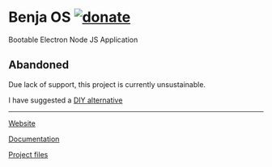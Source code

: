 # Benja OS [![donate](https://img.shields.io/badge/$-donate-ff69b4.svg?maxAge=2592000&style=flat)](https://github.com/WebReflection/donate)
Bootable Electron Node JS Application

## Abandoned

Due lack of support, this project is currently unsustainable.

I have suggested a [DIY alternative](https://medium.com/@WebReflection/a-minimalistic-64-bit-web-kiosk-for-rpi-3-98e460419b47)

- - -

[Website](https://benja.io/)

[Documentation](https://benja.io/docs/)

[Project files](https://github.com/WebReflection/benja/tree/gh-pages)
